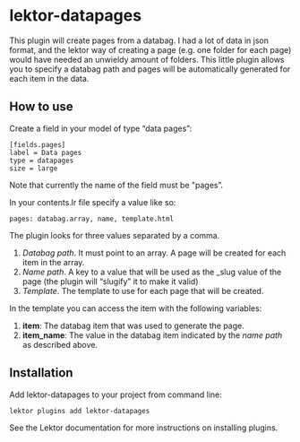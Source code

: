 # lektor-datapages
This plugin will create pages from a databag. I had a lot of data in json format, and the lektor way of creating a page (e.g. one folder for each page) would have needed an unwieldy amount of folders. This little plugin allows you to specify a databag path and pages will be automatically generated for each item in the data.

## How to use
Create a field in your model of type “data pages”:

    [fields.pages]
    label = Data pages
    type = datapages
    size = large

Note that currently the name of the field must be "pages”.

In your contents.lr file specify a value like so:

    pages: databag.array, name, template.html

The plugin looks for three values separated by a comma.

1. *Databag path*. It must point to an array. A page will be created for each item in the array.
2. *Name path*. A key to a value that will be used as the _slug value of the page (the plugin will “slugify” it to make it valid)
3. *Template*. The template to use for each page that will be created.

In the template you can access the item with the following variables:

1. **item**: The databag item that was used to generate the page.
2. **item_name**: The value in the databag item indicated by the *name path* as described above.

## Installation
Add lektor-datapages to your project from command line:

    lektor plugins add lektor-datapages

See the Lektor documentation for more instructions on installing plugins.